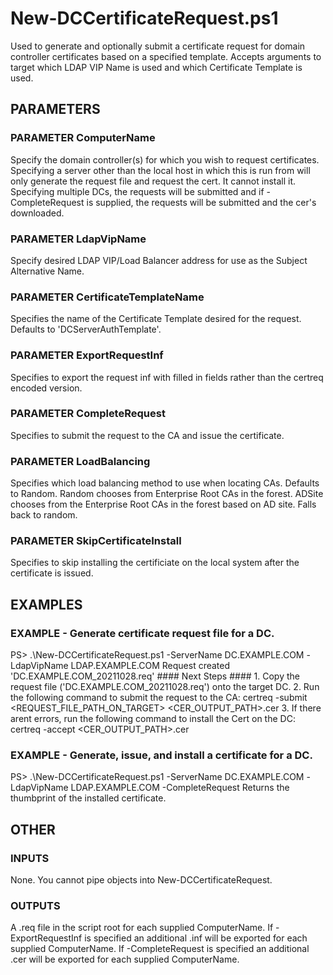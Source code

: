 # New-DCCertificateRequest.ps1
Used to generate and optionally submit a certificate request for domain controller certificates based on a specified template. 
Accepts arguments to target which LDAP VIP Name is used and which Certificate Template is used. 

## PARAMETERS
### PARAMETER ComputerName
Specify the domain controller(s) for which you wish to request certificates.
Specifying a server other than the local host in which this is run from will only generate the request file and request the cert. It cannot install it. 
Specifying multiple DCs, the requests will be submitted and if -CompleteRequest is supplied, the requests will be submitted and the cer's downloaded. 

### PARAMETER LdapVipName
Specify desired LDAP VIP/Load Balancer address for use as the Subject Alternative Name.

### PARAMETER CertificateTemplateName
Specifies the name of the Certificate Template desired for the request. Defaults to 'DCServerAuthTemplate'.

### PARAMETER ExportRequestInf
Specifies to export the request inf with filled in fields rather than the certreq encoded version.

### PARAMETER CompleteRequest
Specifies to submit the request to the CA and issue the certificate.

### PARAMETER LoadBalancing
Specifies which load balancing method to use when locating CAs. Defaults to Random.
Random chooses from Enterprise Root CAs in the forest.
ADSite chooses from the Enterprise Root CAs in the forest based on AD site. Falls back to random.

### PARAMETER SkipCertificateInstall
Specifies to skip installing the certificiate on the local system after the certificate is issued.

## EXAMPLES
### EXAMPLE - Generate certificate request file for a DC.
PS> .\New-DCCertificateRequest.ps1 -ServerName DC.EXAMPLE.COM -LdapVipName LDAP.EXAMPLE.COM
Request created 'DC.EXAMPLE.COM_20211028.req'
\#### Next Steps ####
        1. Copy the request file ('DC.EXAMPLE.COM_20211028.req') onto the target DC.
        2. Run the following command to submit the request to the CA: certreq -submit <REQUEST_FILE_PATH_ON_TARGET> <CER_OUTPUT_PATH>.cer
        3. If there arent errors, run the following command to install the Cert on the DC: certreq -accept <CER_OUTPUT_PATH>.cer

### EXAMPLE - Generate, issue, and install a certificate for a DC.
PS> .\New-DCCertificateRequest.ps1 -ServerName DC.EXAMPLE.COM -LdapVipName LDAP.EXAMPLE.COM -CompleteRequest
Returns the thumbprint of the installed certificate. 

## OTHER
### INPUTS
None. You cannot pipe objects into New-DCCertificateRequest.

### OUTPUTS
A .req file in the script root for each supplied ComputerName.
If -ExportRequestInf is specified an additional .inf will be exported for each supplied ComputerName.
If -CompleteRequest is specified an additional .cer will be exported for each supplied ComputerName.


